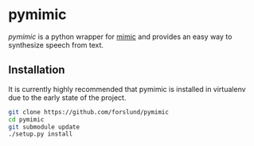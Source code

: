 # pymimic

*pymimic* is a python wrapper for [mimic](http://github.com/MycroftAI/mimic/) and provides an easy way to synthesize speech from text.

## Installation
It is currently highly recommended that pymimic is installed in virtualenv due to the early state of the project.

```sh
git clone https://github.com/forslund/pymimic
cd pymimic
git submodule update
./setup.py install
```
